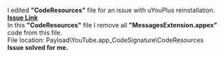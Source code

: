 I edited <b>"CodeResources"</b> file for an issue with uYouPlus reinstallation. <b> [Issue Link](https://github.com/qnblackcat/uYouPlus/issues/360#issuecomment-1214204795)</b><br>
In this <b>"CodeResources"</b> file I remove all <b>"MessagesExtension.appex"</b> code from this file.<br>
File location: Payload\YouTube.app\_CodeSignature\CodeResources
<br><b>Issue solved for me.</b>
